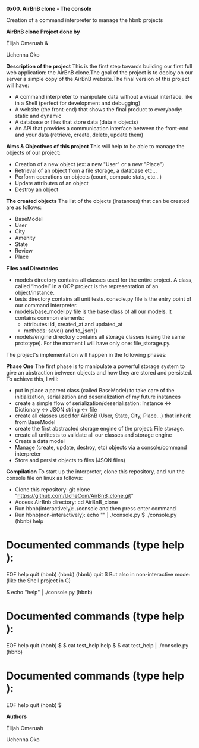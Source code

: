 **0x00. AirBnB clone**
**- The console**

Creation of a command interpreter to manage the hbnb projects

**AirBnB clone Project done by**

Elijah Omeruah &

Uchenna Oko


**Description of the project**
This is the first step towards building our first full web application: the AirBnB clone.The goal of the project is to deploy on our server a simple copy of the AirBnB website.The final version of this project will have:

- A command interpreter to manipulate data without a visual interface, like in a Shell (perfect for development and debugging)
- A website (the front-end) that shows the final product to everybody: static and dynamic
- A database or files that store data (data = objects)
- An API that provides a communication interface between the front-end and your data (retrieve, create, delete, update them)


**Aims & Objectives of this project**
This will help to be able to manage the objects of our project:

- Creation of a new object (ex: a new "User" or a new "Place")
- Retrieval of an object from a file storage, a database etc… 
- Perform operations on objects (count, compute stats, etc…)
- Update attributes of an object
- Destroy an object


**The created objects**
The list of the objects (instances) that can be created are as follows:

- BaseModel
- User
- City
- Amenity
- State
- Review
- Place

**Files and Directories**
- models directory contains all classes used for the entire project. A class, called “model” in a OOP project is the representation of an object/instance.
- tests directory contains all unit tests.
console.py file is the entry point of our command interpreter.
- models/base_model.py file is the base class of all our models. It contains common elements:
	- attributes: id, created_at and updated_at
	- methods: save() and to_json()
- models/engine directory contains all storage classes (using the same prototype). For the moment I will have only one: file_storage.py.

The project's implementation will happen in the following phases:

**Phase One**
The first phase is to manipulate a powerful storage system to give an abstraction between objects and how they are stored and persisted. To achieve this, I will:

- put in place a parent class (called BaseModel) to take care of the initialization, serialization and deserialization of my future instances
- create a simple flow of serialization/deserialization: Instance <-> Dictionary <-> JSON string <-> file
- create all classes used for AirBnB (User, State, City, Place…) that inherit from BaseModel
- create the first abstracted storage engine of the project: File storage.
- create all unittests to validate all our classes and storage engine
- Create a data model
- Manage (create, update, destroy, etc) objects via a console/command interpreter
- Store and persist objects to files (JSON files)

**Compilation**
To start up the interpreter, clone this repository, and run the console file on linux as follows:

- Clone this repository: git clone "https://github.com/UcheCom/AirBnB_clone.git"
- Access AirBnb directory: cd AirBnB_clone
- Run hbnb(interactively): ./console and then press enter command
- Run hbnb(non-interactively): echo "<command>" | ./console.py
$ ./console.py
(hbnb) help

Documented commands (type help <topic>):
========================================
EOF  help  quit
(hbnb) 
(hbnb) 
(hbnb) quit
$
But also in non-interactive mode: (like the Shell project in C)

$ echo "help" | ./console.py
(hbnb)

Documented commands (type help <topic>):
========================================
EOF  help  quit
(hbnb) 
$
$ cat test_help
help
$
$ cat test_help | ./console.py
(hbnb)

Documented commands (type help <topic>):
========================================
EOF  help  quit
(hbnb)
$


**Authors**

Elijah Omeruah

Uchenna Oko

